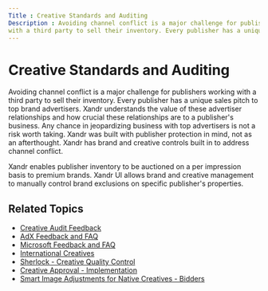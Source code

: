```yaml
---
Title : Creative Standards and Auditing
Description : Avoiding channel conflict is a major challenge for publishers working
with a third party to sell their inventory. Every publisher has a unique
---
```



# Creative Standards and Auditing



Avoiding channel conflict is a major challenge for publishers working
with a third party to sell their inventory. Every publisher has a unique
sales pitch to top brand advertisers. Xandr
understands the value of these advertiser relationships and how crucial
these relationships are to a publisher's business. Any chance in
jeopardizing business with top advertisers is not a risk worth taking.
Xandr was built with publisher protection in
mind, not as an afterthought. Xandr has brand
and creative controls built in to address channel conflict.

Xandr enables publisher inventory to be
auctioned on a per impression basis to premium brands.
Xandr UI allows brand and creative management to
manually control brand exclusions on specific publisher's properties.

<div id="ID-00000520__section_vyr_hcz_qwb" >

## Related Topics

- <a
  href="https://docs.xandr.com/bundle/xandr-bidders/page/creative-audit-feedback.html"
  class="xref" target="_blank">Creative Audit Feedback</a>
- <a
  href="https://docs.xandr.com/bundle/xandr-bidders/page/adx-feedback-and-faq.html"
  class="xref" target="_blank">AdX Feedback and FAQ</a>
- <a
  href="https://docs.xandr.com/bundle/xandr-bidders/page/microsoft-feedback-and-faq.html"
  class="xref" target="_blank">Microsoft Feedback and FAQ</a>
- <a
  href="https://docs.xandr.com/bundle/xandr-bidders/page/international-creatives.html"
  class="xref" target="_blank">International Creatives</a>
- <a
  href="https://docs.xandr.com/bundle/xandr-bidders/page/sherlock---creative-quality-control.html"
  class="xref" target="_blank">Sherlock - Creative Quality Control</a>
- <a
  href="https://docs.xandr.com/bundle/xandr-bidders/page/creative-approval---implementation.html"
  class="xref" target="_blank">Creative Approval - Implementation</a>
- <a
  href="https://docs.xandr.com/bundle/xandr-bidders/page/smart-image-adjustments-for-native-creatives---bidders.html"
  class="xref" target="_blank">Smart Image Adjustments for Native
  Creatives - Bidders</a>







